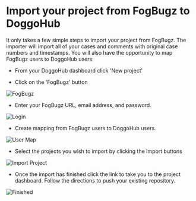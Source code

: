 # Import your project from FogBugz to DoggoHub

It only takes a few simple steps to import your project from FogBugz.
The importer will import all of your cases and comments with original case
numbers and timestamps. You will also have the opportunity to map FogBugz
users to DoggoHub users.

* From your DoggoHub dashboard click 'New project'

* Click on the 'FogBugz' button

![FogBugz](fogbugz_importer/fogbugz_import_select_fogbogz.png)

* Enter your FogBugz URL, email address, and password.

![Login](fogbugz_importer/fogbugz_import_login.png)

* Create mapping from FogBugz users to DoggoHub users.

![User Map](fogbugz_importer/fogbugz_import_user_map.png)

* Select the projects you wish to import by clicking the Import buttons

![Import Project](fogbugz_importer/fogbugz_import_select_project.png)

* Once the import has finished click the link to take you to the project
dashboard. Follow the directions to push your existing repository.

![Finished](fogbugz_importer/fogbugz_import_finished.png)

